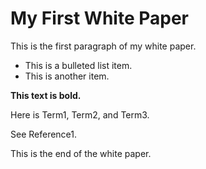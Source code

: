 # My First White Paper

This is the first paragraph of my white paper.

* This is a bulleted list item.
* This is another item.

**This text is bold.**

Here is Term1, Term2, and Term3.

See Reference1.

This is the end of the white paper.
